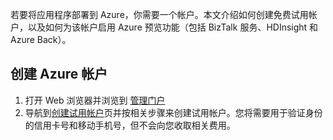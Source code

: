 ﻿若要将应用程序部署到 Azure，你需要一个帐户。本文介绍如何创建免费试用帐户，以及如何为该帐户启用 Azure 预览功能（包括 BizTalk 服务、HDInsight 和 Azure Back）。

## 创建 Azure 帐户

1.  打开 Web 浏览器并浏览到 [管理门户](http://azure.microsoft.com)
2. 导航到[创建试用帐户](https://www.azure.cn/pricing/1rmb-trial/)页并按相关步骤来创建试用帐户。您将需要用于验证身份的信用卡号和移动手机号，但不会向您收取相关费用。
<!---HONumber=Mooncake_1207_2015-->